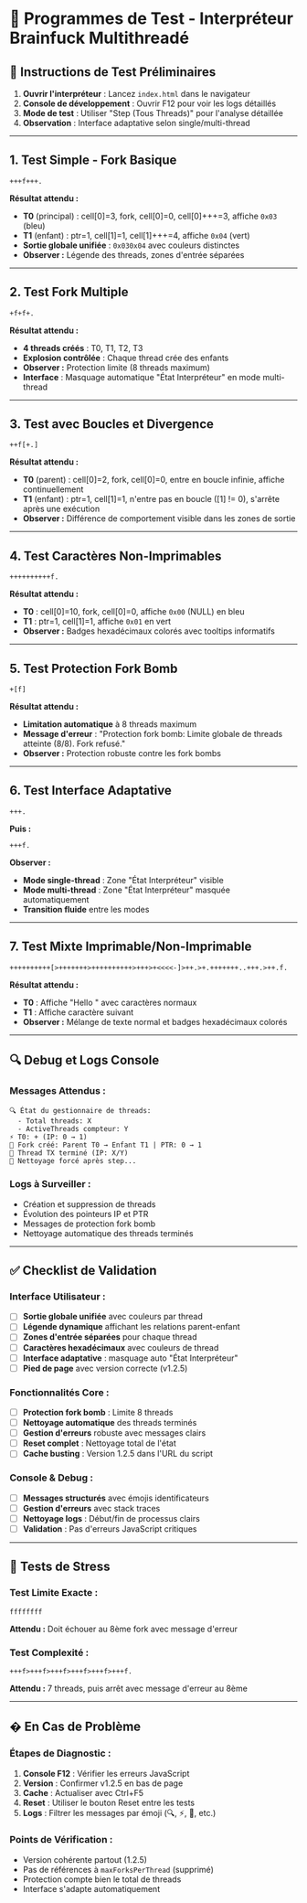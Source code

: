 # 🧪 Programmes de Test - Interpréteur Brainfuck Multithreadé

## 🎯 Instructions de Test Préliminaires

1. **Ouvrir l'interpréteur** : Lancez `index.html` dans le navigateur
2. **Console de développement** : Ouvrir F12 pour voir les logs détaillés
3. **Mode de test** : Utiliser "Step (Tous Threads)" pour l'analyse détaillée
4. **Observation** : Interface adaptative selon single/multi-thread

---

## 1. Test Simple - Fork Basique
```brainfuck
+++f+++.
```
**Résultat attendu :**
- **T0** (principal) : cell[0]=3, fork, cell[0]=0, cell[0]+++=3, affiche `0x03` (bleu)
- **T1** (enfant) : ptr=1, cell[1]=1, cell[1]+++=4, affiche `0x04` (vert)
- **Sortie globale unifiée** : `0x030x04` avec couleurs distinctes
- **Observer :** Légende des threads, zones d'entrée séparées

---

## 2. Test Fork Multiple
```brainfuck
+f+f+.
```
**Résultat attendu :**
- **4 threads créés** : T0, T1, T2, T3
- **Explosion contrôlée** : Chaque thread crée des enfants
- **Observer :** Protection limite (8 threads maximum)
- **Interface** : Masquage automatique "État Interpréteur" en mode multi-thread

---

## 3. Test avec Boucles et Divergence
```brainfuck
++f[+.]
```
**Résultat attendu :**
- **T0** (parent) : cell[0]=2, fork, cell[0]=0, entre en boucle infinie, affiche continuellement
- **T1** (enfant) : ptr=1, cell[1]=1, n'entre pas en boucle ([1] != 0), s'arrête après une exécution
- **Observer :** Différence de comportement visible dans les zones de sortie

---

## 4. Test Caractères Non-Imprimables
```brainfuck
++++++++++f.
```
**Résultat attendu :**
- **T0** : cell[0]=10, fork, cell[0]=0, affiche `0x00` (NULL) en bleu
- **T1** : ptr=1, cell[1]=1, affiche `0x01` en vert
- **Observer :** Badges hexadécimaux colorés avec tooltips informatifs

---

## 5. Test Protection Fork Bomb
```brainfuck
+[f]
```
**Résultat attendu :**
- **Limitation automatique** à 8 threads maximum
- **Message d'erreur** : "Protection fork bomb: Limite globale de threads atteinte (8/8). Fork refusé."
- **Observer :** Protection robuste contre les fork bombs

---

## 6. Test Interface Adaptative
```brainfuck
+++.
```
**Puis :**
```brainfuck
+++f.
```
**Observer :**
- **Mode single-thread** : Zone "État Interpréteur" visible
- **Mode multi-thread** : Zone "État Interpréteur" masquée automatiquement
- **Transition fluide** entre les modes

---

## 7. Test Mixte Imprimable/Non-Imprimable
```brainfuck
++++++++++[>+++++++>++++++++++>+++>+<<<<-]>++.>+.+++++++..+++.>++.f.
```
**Résultat attendu :**
- **T0** : Affiche "Hello " avec caractères normaux
- **T1** : Affiche caractère suivant
- **Observer :** Mélange de texte normal et badges hexadécimaux colorés

---

## 🔍 Debug et Logs Console

### Messages Attendus :
```
🔍 État du gestionnaire de threads:
  - Total threads: X
  - ActiveThreads compteur: Y
⚡ T0: + (IP: 0 → 1)
🔀 Fork créé: Parent T0 → Enfant T1 | PTR: 0 → 1
🛑 Thread TX terminé (IP: X/Y)
🧹 Nettoyage forcé après step...
```

### Logs à Surveiller :
- Création et suppression de threads
- Évolution des pointeurs IP et PTR
- Messages de protection fork bomb
- Nettoyage automatique des threads terminés

---

## ✅ Checklist de Validation

### Interface Utilisateur :
- [ ] **Sortie globale unifiée** avec couleurs par thread
- [ ] **Légende dynamique** affichant les relations parent-enfant
- [ ] **Zones d'entrée séparées** pour chaque thread
- [ ] **Caractères hexadécimaux** avec couleurs de thread
- [ ] **Interface adaptative** : masquage auto "État Interpréteur"
- [ ] **Pied de page** avec version correcte (v1.2.5)

### Fonctionnalités Core :
- [ ] **Protection fork bomb** : Limite 8 threads
- [ ] **Nettoyage automatique** des threads terminés
- [ ] **Gestion d'erreurs** robuste avec messages clairs
- [ ] **Reset complet** : Nettoyage total de l'état
- [ ] **Cache busting** : Version 1.2.5 dans l'URL du script

### Console & Debug :
- [ ] **Messages structurés** avec émojis identificateurs
- [ ] **Gestion d'erreurs** avec stack traces
- [ ] **Nettoyage logs** : Début/fin de processus clairs
- [ ] **Validation** : Pas d'erreurs JavaScript critiques

---

## 🚨 Tests de Stress

### Test Limite Exacte :
```brainfuck
ffffffff
```
**Attendu :** Doit échouer au 8ème fork avec message d'erreur

### Test Complexité :
```brainfuck
+++f>+++f>+++f>+++f>+++f>+++f.
```
**Attendu :** 7 threads, puis arrêt avec message d'erreur au 8ème

---

## �️ En Cas de Problème

### Étapes de Diagnostic :
1. **Console F12** : Vérifier les erreurs JavaScript
2. **Version** : Confirmer v1.2.5 en bas de page
3. **Cache** : Actualiser avec Ctrl+F5
4. **Reset** : Utiliser le bouton Reset entre les tests
5. **Logs** : Filtrer les messages par émoji (🔍, ⚡, 🔀, etc.)

### Points de Vérification :
- Version cohérente partout (1.2.5)
- Pas de références à `maxForksPerThread` (supprimé)
- Protection compte bien le total de threads
- Interface s'adapte automatiquement